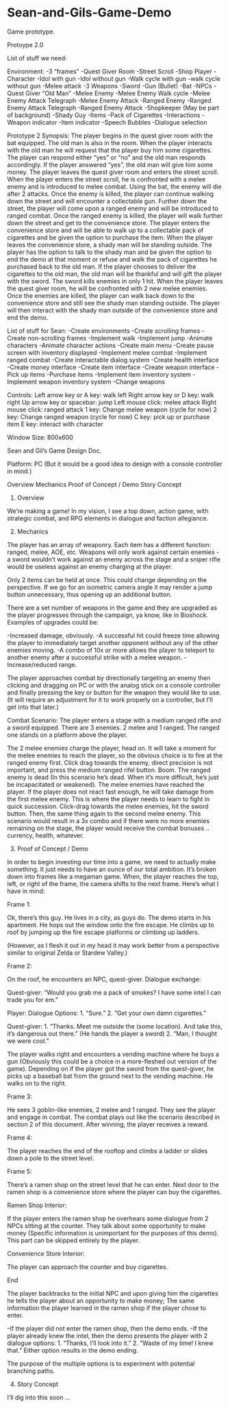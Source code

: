 # Sean-and-Gils-Game-Demo
Game prototype.

Protoype 2.0

List of stuff we need:

Environment:
-3 “frames”
	-Quest Giver Room
	-Street Scroll
	-Shop
Player
-Character
	-Idol with gun
	-Idol without gun
	-Walk cycle with gun
	-walk cycle without gun
	-Melee attack
-3 Weapons
	-Sword
	-Gun (Bullet)
	-Bat
-NPCs
	-Quest Giver “Old Man”
-Melee Enemy
-Melee Enemy Walk cycle
-Melee Enemy Attack Telegraph
-Melee Enemy Attack
-Ranged Enemy
-Ranged Enemy Attack Telegraph
-Ranged Enemy Attack
-Shopkeeper (May be part of background)
-Shady Guy
-Items
	-Pack of Cigarettes
-Interactions
	-Weapon indicator
	-Item indicator
	-Speech Bubbles
	-Dialogue selection

Prototype 2 Synopsis:
	The player begins in the quest giver room with the bat equipped. The old man is also in the room. When the player interacts with the old man he will request that the player buy him some cigarettes. The player can respond either “yes” or “no” and the old man responds accordingly. If the player answered “yes”, the old man will give him some money. The player leaves the quest giver room and enters the street scroll. 
	When the player enters the street scroll, he is confronted with a melee enemy and is introduced to melee combat. Using the bat, the enemy will die after 2 attacks. Once the enemy is killed, the player can continue walking down the street and will encounter a collectable gun. Further down the street, the player will come upon a ranged enemy and will be introduced to ranged combat. Once the ranged enemy is killed, the player will walk further down the street and get to the convenience store.
	The player enters the convenience store and will be able to walk up to a collectable pack of cigarettes and be given the option to purchase the item.
	When the player leaves the convenience store, a shady man will be standing outside. The player has the option to talk to the shady man and be given the option to end the demo at that moment or refuse and walk the pack of cigarettes he purchased back to the old man. 
If the player chooses to deliver the cigarettes to the old man, the old man will be thankful and will gift the player with the sword. The sword kills enemies in only 1 hit. When the player leaves the quest giver room, he will be confronted with 2 new melee enemies. Once the enemies are killed, the player can walk back down to the convenience store and still see the shady man standing outside. The player will then interact with the shady man outside of the convenience store and end the demo.

List of stuff for Sean:
	-Create environments
	-Create scrolling frames
	-Create non-scrolling frames
	-Implement walk
	-Implement jump
	-Animate characters
	-Animate character actions
	-Create main menu
	-Create pause screen with inventory displayed
	-Implement melee combat
	-Implement ranged combat
	-Create interactable dialog system
	-Create health interface
	-Create money interface
	-Create item interface
	-Create weapon interface
	-Pick up items
	-Purchase items
	-Implement item inventory system
	-Implement weapon inventory system
	-Change weapons

Controls:
Left arrow key or A key: walk left
	Right arrow key or D key: walk right
	Up arrow key or spacebar: jump
	Left mouse click: melee attack
	Right mouse click: ranged attack
	1 key: Change melee weapon (cycle for now)
	2 key: Change ranged weapon (cycle for now)
	C key: pick up or purchase item
	E key: interact with character
	
Window Size:
	800x600
	

Sean and Gil’s Game Design Doc.

Platform: PC (But it would be a good idea to design with a console controller in mind.)

Overview
Mechanics
Proof of Concept / Demo
Story Concept

1. Overview

We’re making a game! In my vision, I see a top down, action game, with strategic combat, and RPG elements in dialogue and faction allegiance.

2. Mechanics

The player has an array of weaponry. Each item has a different function: ranged, melee, AOE, etc. Weapons will only work against certain enemies - a sword wouldn’t work against an enemy across the stage and a sniper rifle would be useless against an enemy charging at the player. 

Only 2 items can be held at once. This could change depending on the perspective. If we go for an isometric camera angle it may render a jump button unnecessary, thus opening up an additional button.

There are a set number of weapons in the game and they are upgraded as the player progresses through the campaign, ya know, like in Bioshock. Examples of upgrades could be:

-Increased damage, obviously.
-A successful hit could freeze time allowing the player to immediately target another opponent without any of the other enemies moving.
-A combo of 10x or more allows the player to teleport to another enemy after a successful strike with a melee weapon.
-Increase/reduced range.

The player approaches combat by directionally targeting an enemy then clicking and dragging on PC or with the analog stick on a console controller and finally pressing the key or button for the weapon they would like to use. (It will require an adjustment for it to work properly on a controller, but I’ll get into that later.)

Combat Scenario: The player enters a stage with a medium ranged rifle and a sword equipped. There are 3 enemies. 2 melee and 1 ranged. The ranged one stands on a platform above the player.

The 2 melee enemies charge the player, head on. It will take a moment for the melee enemies to reach the player, so the obvious choice is to fire at the ranged enemy first. Click drag towards the enemy, direct precision is not important, and press the medium ranged rifel button. Boom. The ranged enemy is dead (In this scenario he’s dead. When it’s more difficult, he’s just be incapacitated or weakened). The melee enemies have reached the player. If the player does not react fast enough, he will take damage from the first melee enemy. This is where the player needs to learn to fight in quick succession. Click-drag towards the melee enemies, hit the sword button. Then, the same thing again to the second melee enemy. This scenario would result in a 3x combo and if there were no more enemies remaining on the stage, the player would receive the combat bonuses .. currency, health, whatever. 

3. Proof of Concept / Demo

In order to begin investing our time into a game, we need to actually make something. It just needs to have an ounce of our total ambition. It’s broken down into frames like a megaman game. When, the player reaches the top, left, or right of the frame, the camera shifts to the next frame. Here’s what I have in mind:

Frame 1:

Ok, there’s this guy. He lives in a city, as guys do. The demo starts in his apartment. He hops out the window onto the fire escape. He climbs up to roof by jumping up the fire escape platforms or climbing up ladders. 

(However, as I flesh it out in my head it may work better from a perspective similar to original Zelda or Stardew Valley.)

Frame 2:

On the roof, he encounters an NPC, quest-giver. Dialogue exchange:

Quest-giver: “Would you grab me a pack of smokes? I have some intel I can trade you for em.”

Player: Dialogue Options: 1. “Sure.” 2. “Get your own damn cigarettes.”

Quest-giver: 1. “Thanks. Meet me outside the (some location). And take this, it’s dangerous out there.” (He hands the player a sword) 2. “Man, I thought we were cool.”

The player walks right and encounters a vending machine where he buys a gun (Obviously this could be a choice in a more-fleshed out version of the game). Depending on if the player got the sword from the quest-giver, he picks up a baseball bat from the ground next to the vending machine. He walks on to the right.

Frame 3: 

He sees 3 goblin-like enemies, 2 melee and 1 ranged. They see the player and engage in combat. The combat plays out like the scenario described in section 2 of this document. After winning, the player receives a reward.

Frame 4:

The player reaches the end of the rooftop and climbs a ladder or slides down a pole to the street level. 

Frame 5:

There’s a ramen shop on the street level that he can enter. Next door to the ramen shop is a convenience store where the player can buy the cigarettes. 

Ramen Shop Interior:

If the player enters the ramen shop he overhears some dialogue from 2 NPCs sitting at the counter. They talk about some opportunity to make money (Specific information is unimportant for the purposes of this demo). This part can be skipped entirely by the player. 

Convenience Store Interior:

The player can approach the counter and buy cigarettes.

End

The player backtracks to the initial NPC and upon giving him the cigarettes he tells the player about an opportunity to make money; The same information the player learned in the ramen shop if the player chose to enter.

-If the player did not enter the ramen shop, then the demo ends.
-If the player already knew the intel, then the demo presents the player with 2 dialogue options: 1. “Thanks, I’ll look into it.” 2. “Waste of my time! I knew that.” Either option results in the demo ending. 

The purpose of the multiple options is to experiment with potential branching paths.

4. Story Concept

I’ll dig into this soon … 
